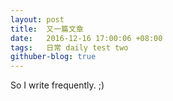 ```yaml
---
layout: post
title:  又一篇文章
date:   2016-12-16 17:00:06 +08:00
tags:   日常 daily test two
githuber-blog: true
---
```

So I write frequently. ;)
